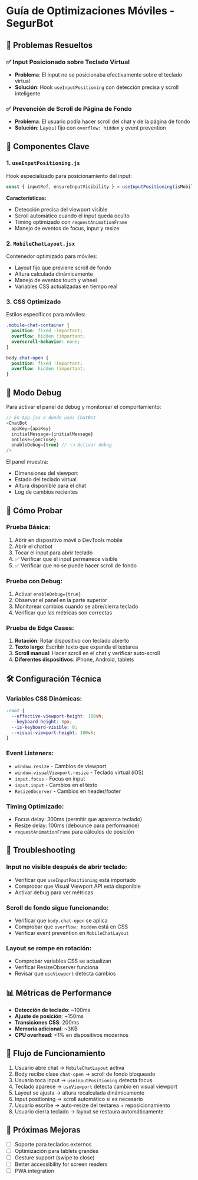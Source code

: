 # Guía de Optimizaciones Móviles - SegurBot

## 🎯 Problemas Resueltos

### ✅ Input Posicionado sobre Teclado Virtual
- **Problema**: El input no se posicionaba efectivamente sobre el teclado virtual
- **Solución**: Hook `useInputPositioning` con detección precisa y scroll inteligente

### ✅ Prevención de Scroll de Página de Fondo
- **Problema**: El usuario podía hacer scroll del chat y de la página de fondo
- **Solución**: Layout fijo con `overflow: hidden` y event prevention

## 🔧 Componentes Clave

### 1. `useInputPositioning.js`
Hook especializado para posicionamiento del input:
```javascript
const { inputRef, ensureInputVisibility } = useInputPositioning(isMobile);
```

**Características:**
- Detección precisa del viewport visible
- Scroll automático cuando el input queda oculto
- Timing optimizado con `requestAnimationFrame`
- Manejo de eventos de focus, input y resize

### 2. `MobileChatLayout.jsx`
Contenedor optimizado para móviles:
- Layout fijo que previene scroll de fondo
- Altura calculada dinámicamente
- Manejo de eventos touch y wheel
- Variables CSS actualizadas en tiempo real

### 3. CSS Optimizado
Estilos específicos para móviles:
```css
.mobile-chat-container {
  position: fixed !important;
  overflow: hidden !important;
  overscroll-behavior: none;
}

body.chat-open {
  position: fixed !important;
  overflow: hidden !important;
}
```

## 🧪 Modo Debug

Para activar el panel de debug y monitorear el comportamiento:

```javascript
// En App.jsx o donde uses ChatBot
<ChatBot 
  apiKey={apiKey} 
  initialMessage={initialMessage}
  onClose={onClose}
  enableDebug={true} // 👈 Activar debug
/>
```

El panel muestra:
- Dimensiones del viewport
- Estado del teclado virtual
- Altura disponible para el chat
- Log de cambios recientes

## 📱 Cómo Probar

### Prueba Básica:
1. Abrir en dispositivo móvil o DevTools mobile
2. Abrir el chatbot
3. Tocar el input para abrir teclado
4. ✅ Verificar que el input permanece visible
5. ✅ Verificar que no se puede hacer scroll de fondo

### Prueba con Debug:
1. Activar `enableDebug={true}`
2. Observar el panel en la parte superior
3. Monitorear cambios cuando se abre/cierra teclado
4. Verificar que las métricas son correctas

### Prueba de Edge Cases:
1. **Rotación**: Rotar dispositivo con teclado abierto
2. **Texto largo**: Escribir texto que expanda el textarea
3. **Scroll manual**: Hacer scroll en el chat y verificar auto-scroll
4. **Diferentes dispositivos**: iPhone, Android, tablets

## 🛠 Configuración Técnica

### Variables CSS Dinámicas:
```css
:root {
  --effective-viewport-height: 100vh;
  --keyboard-height: 0px;
  --is-keyboard-visible: 0;
  --visual-viewport-height: 100vh;
}
```

### Event Listeners:
- `window.resize` - Cambios de viewport
- `window.visualViewport.resize` - Teclado virtual (iOS)
- `input.focus` - Focus en input
- `input.input` - Cambios en el texto
- `ResizeObserver` - Cambios en header/footer

### Timing Optimizado:
- Focus delay: 300ms (permitir que aparezca teclado)
- Resize delay: 100ms (debounce para performance)
- `requestAnimationFrame` para cálculos de posición

## 🐛 Troubleshooting

### Input no visible después de abrir teclado:
- Verificar que `useInputPositioning` está importado
- Comprobar que Visual Viewport API está disponible
- Activar debug para ver métricas

### Scroll de fondo sigue funcionando:
- Verificar que `body.chat-open` se aplica
- Comprobar que `overflow: hidden` está en CSS
- Verificar event prevention en `MobileChatLayout`

### Layout se rompe en rotación:
- Comprobar variables CSS se actualizan
- Verificar ResizeObserver funciona
- Revisar que `useViewport` detecta cambios

## 📊 Métricas de Performance

- **Detección de teclado**: ~100ms
- **Ajuste de posición**: ~150ms
- **Transiciones CSS**: 200ms
- **Memoria adicional**: ~3KB
- **CPU overhead**: <1% en dispositivos modernos

## 🔄 Flujo de Funcionamiento

1. Usuario abre chat → `MobileChatLayout` activa
2. Body recibe clase `chat-open` → scroll de fondo bloqueado
3. Usuario toca input → `useInputPositioning` detecta focus
4. Teclado aparece → `useViewport` detecta cambio en visual viewport
5. Layout se ajusta → altura recalculada dinámicamente
6. Input positioning → scroll automático si es necesario
7. Usuario escribe → auto-resize del textarea + reposicionamiento
8. Usuario cierra teclado → layout se restaura automáticamente

## 🎯 Próximas Mejoras

- [ ] Soporte para teclados externos
- [ ] Optimización para tablets grandes
- [ ] Gesture support (swipe to close)
- [ ] Better accessibility for screen readers
- [ ] PWA integration
